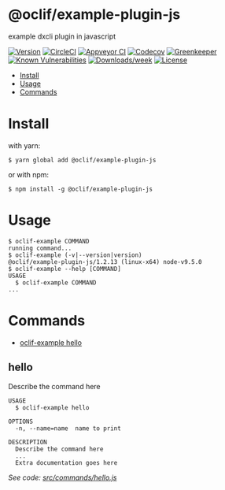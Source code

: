 @oclif/example-plugin-js
========================

example dxcli plugin in javascript

[![Version](https://img.shields.io/npm/v/@oclif/example-plugin-js.svg)](https://npmjs.org/package/@oclif/example-plugin-js)
[![CircleCI](https://circleci.com/gh/oclif/example-plugin-js/tree/master.svg?style=svg)](https://circleci.com/gh/oclif/example-plugin-js/tree/master)
[![Appveyor CI](https://ci.appveyor.com/api/projects/status/github/oclif/example-plugin-js?branch=master&svg=true)](https://ci.appveyor.com/project/heroku/example-plugin-js/branch/master)
[![Codecov](https://codecov.io/gh/oclif/example-plugin-js/branch/master/graph/badge.svg)](https://codecov.io/gh/oclif/example-plugin-js)
[![Greenkeeper](https://badges.greenkeeper.io/oclif/example-plugin-js.svg)](https://greenkeeper.io/)
[![Known Vulnerabilities](https://snyk.io/test/github/oclif/example-plugin-js/badge.svg)](https://snyk.io/test/github/oclif/example-plugin-js)
[![Downloads/week](https://img.shields.io/npm/dw/@oclif/example-plugin-js.svg)](https://npmjs.org/package/@oclif/example-plugin-js)
[![License](https://img.shields.io/npm/l/@oclif/example-plugin-js.svg)](https://github.com/oclif/example-plugin-js/blob/master/package.json)

<!-- toc -->
* [Install](#install)
* [Usage](#usage)
* [Commands](#commands)
<!-- tocstop -->
<!-- install -->
# Install

with yarn:
```
$ yarn global add @oclif/example-plugin-js
```

or with npm:
```
$ npm install -g @oclif/example-plugin-js
```
<!-- installstop -->
<!-- usage -->
# Usage

```sh-session
$ oclif-example COMMAND
running command...
$ oclif-example (-v|--version|version)
@oclif/example-plugin-js/1.2.13 (linux-x64) node-v9.5.0
$ oclif-example --help [COMMAND]
USAGE
  $ oclif-example COMMAND
...
```
<!-- usagestop -->
<!-- commands -->
# Commands

* [oclif-example hello](#hello)
## hello

Describe the command here

```
USAGE
  $ oclif-example hello

OPTIONS
  -n, --name=name  name to print

DESCRIPTION
  Describe the command here
  ...
  Extra documentation goes here
```

_See code: [src/commands/hello.js](https://github.com/oclif/example-plugin-js/blob/v1.2.13/src/commands/hello.js)_
<!-- commandsstop -->
